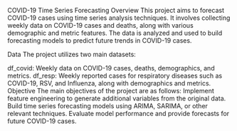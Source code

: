 COVID-19 Time Series Forecasting
Overview
This project aims to forecast COVID-19 cases using time series analysis techniques. It involves collecting weekly data on COVID-19 cases and deaths, along with various demographic and metric features. The data is analyzed and used to build forecasting models to predict future trends in COVID-19 cases.

Data
The project utilizes two main datasets:

df_covid: Weekly data on COVID-19 cases, deaths, demographics, and metrics.
df_resp: Weekly reported cases for respiratory diseases such as COVID-19, RSV, and Influenza, along with demographics and metrics.
Objective
The main objectives of the project are as follows:
Implement feature engineering to generate additional variables from the original data.
Build time series forecasting models using ARIMA, SARIMA, or other relevant techniques.
Evaluate model performance and provide forecasts for future COVID-19 cases.
